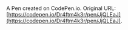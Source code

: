 # 

A Pen created on CodePen.io. Original URL: [https://codepen.io/Dr4ftm4k3r/pen/JjQLEaJ](https://codepen.io/Dr4ftm4k3r/pen/JjQLEaJ).

